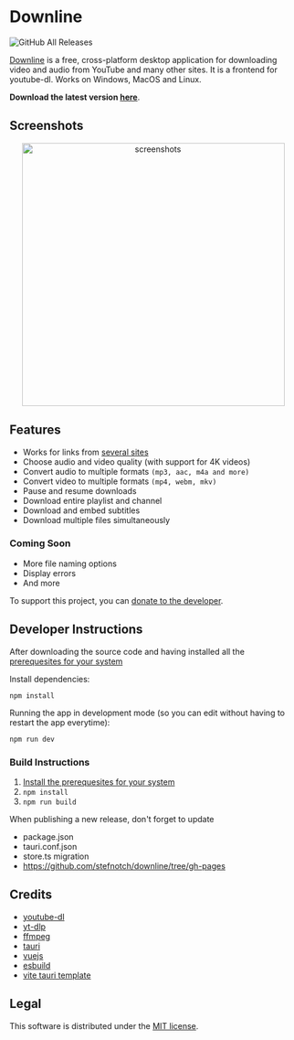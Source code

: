 # Downline

![GitHub All Releases](https://img.shields.io/github/downloads/stefnotch/downline/total.svg)

[Downline](https://stefnotch.github.io/downline/) is a free, cross-platform desktop application for downloading video and audio from YouTube and many other sites. It is a frontend for youtube-dl. Works on Windows, MacOS and Linux.

**Download the latest version [here](https://github.com/stefnotch/downline/releases/latest)**.

## Screenshots

<p align="center">
  <img src="https://user-images.githubusercontent.com/23068820/52162513-f5db9a00-26fa-11e9-8cca-964d921f3bf3.png" alt="screenshots" width="460"/>
</p>

## Features

- Works for links from [several sites](https://ytdl-org.github.io/youtube-dl/supportedsites.html)
- Choose audio and video quality (with support for 4K videos)
- Convert audio to multiple formats `(mp3, aac, m4a and more)`
- Convert video to multiple formats `(mp4, webm, mkv)`
- Pause and resume downloads
- Download entire playlist and channel
- Download and embed subtitles
- Download multiple files simultaneously

### Coming Soon

- More file naming options
- Display errors
- And more

To support this project, you can [donate to the developer](https://www.paypal.com/donate?hosted_button_id=U8D5FNF9JSUFU).

## Developer Instructions

After downloading the source code and having installed all the [prerequesites for your system](https://tauri.studio/en/docs/getting-started/intro)

Install dependencies:

```
npm install
```

Running the app in development mode (so you can edit without having to restart the app everytime):

```
npm run dev
```

### Build Instructions

1. [Install the prerequesites for your system](https://tauri.studio/en/docs/getting-started/intro)
2. `npm install`
3. `npm run build`

When publishing a new release, don't forget to update
- package.json
- tauri.conf.json
- store.ts migration
- https://github.com/stefnotch/downline/tree/gh-pages

## Credits

- [youtube-dl](https://github.com/ytdl-org/youtube-dl/)
- [yt-dlp](https://github.com/yt-dlp/yt-dlp)
- [ffmpeg](https://ffmpeg.org/)
- [tauri](https://tauri.studio/)
- [vuejs](https://vuejs.org/)
- [esbuild](https://github.com/evanw/esbuild)
- [vite tauri template](https://github.com/yooneskh/vite-tauri-template)

## Legal

This software is distributed under the [MIT license](https://github.com/stefnotch/downline/blob/master/LICENSE).
